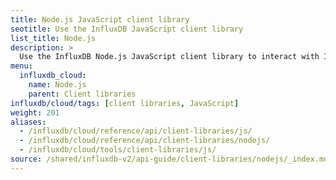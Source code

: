 ```yaml
---
title: Node.js JavaScript client library
seotitle: Use the InfluxDB JavaScript client library
list_title: Node.js
description: >
  Use the InfluxDB Node.js JavaScript client library to interact with InfluxDB.
menu:
  influxdb_cloud:
    name: Node.js
    parent: Client libraries
influxdb/cloud/tags: [client libraries, JavaScript]
weight: 201
aliases:
  - /influxdb/cloud/reference/api/client-libraries/js/
  - /influxdb/cloud/reference/api/client-libraries/nodejs/
  - /influxdb/cloud/tools/client-libraries/js/
source: /shared/influxdb-v2/api-guide/client-libraries/nodejs/_index.md
---
```


<!-- The content of this file is at 
// SOURCE content/shared/influxdb-v2/api-guide/client-libraries/nodejs/_index.md-->
